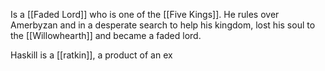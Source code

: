 Is a [[Faded Lord]] who is one of the [[Five Kings]]. He rules over Amerbyzan and in a desperate search to help his kingdom, lost his soul to the [[Willowhearth]] and became a faded lord.


Haskill is a [[ratkin]], a product of an ex